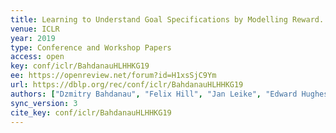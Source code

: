 ```yaml
---
title: Learning to Understand Goal Specifications by Modelling Reward.
venue: ICLR
year: 2019
type: Conference and Workshop Papers
access: open
key: conf/iclr/BahdanauHLHHKG19
ee: https://openreview.net/forum?id=H1xsSjC9Ym
url: https://dblp.org/rec/conf/iclr/BahdanauHLHHKG19
authors: ["Dzmitry Bahdanau", "Felix Hill", "Jan Leike", "Edward Hughes", "Seyed Arian Hosseini", "Pushmeet Kohli", "Edward Grefenstette"]
sync_version: 3
cite_key: conf/iclr/BahdanauHLHHKG19
---
```

